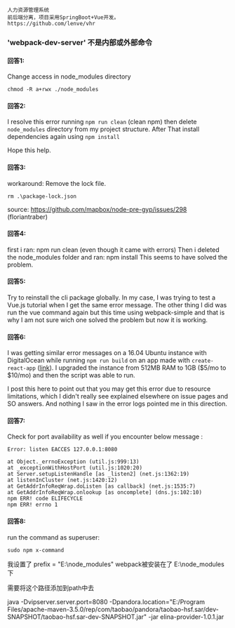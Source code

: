 



```
人力资源管理系统 
前后端分离，项目采用SpringBoot+Vue开发。
https://github.com/lenve/vhr
```

### 'webpack-dev-server' 不是内部或外部命令

#### 回答1:

Change access in node_modules directory

```
chmod -R a+rwx ./node_modules
```

#### 回答2:

I resolve this error running `npm run clean` (clean npm) then delete `node_modules` directory from my project structure. After That install dependencies again using `npm install`

Hope this help.

#### 回答3:

workaround: Remove the lock file.

```
rm .\package-lock.json
```

source: <https://github.com/mapbox/node-pre-gyp/issues/298> (floriantraber)

#### 回答4:

first i ran:   npm run clean (even though it came with errors) Then i deleted the node_modules folder and ran: npm install This seems to have solved the problem.

#### 回答5:

Try to reinstall the cli package globally. In my case, I was trying to test a Vue.js tutorial when I get the same error message. The other thing I did was run the vue command again but this time using webpack-simple and that is why I am not sure wich one solved the problem but now it is working.

#### 回答6:

I was getting similar error messages on a 16.04 Ubuntu instance with DigitalOcean while running `npm run build` on an app made with `create-react-app` ([link](https://github.com/facebookincubator/create-react-app)). I upgraded the instance from 512MB RAM to 1GB ($5/mo to $10/mo) and then the script was able to run.

I post this here to point out that you may get this error due to resource limitations, which I didn't really see explained elsewhere on issue pages and SO answers. And nothing I saw in the error logs pointed me in this direction.

#### 回答7:

Check for port availability as well if you encounter below message :

```
Error: listen EACCES 127.0.0.1:8080

at Object._errnoException (util.js:999:13)
at _exceptionWithHostPort (util.js:1020:20)
at Server.setupListenHandle [as _listen2] (net.js:1362:19)
at listenInCluster (net.js:1420:12)
at GetAddrInfoReqWrap.doListen [as callback] (net.js:1535:7)
at GetAddrInfoReqWrap.onlookup [as oncomplete] (dns.js:102:10)
npm ERR! code ELIFECYCLE
npm ERR! errno 1
```

#### 回答8:

run the command as superuser:

```
sudo npm x-command
```

我设置了 prefix = "E:\\node_modules" webpack被安装在了  E:\node_modules 下

需要将这个路径添加到path中去



java -Dvipserver.server.port=8080 -Dpandora.location="E:/Program Files/apache-maven-3.5.0/rep/com/taobao/pandora/taobao-hsf.sar/dev-SNAPSHOT/taobao-hsf.sar-dev-SNAPSHOT.jar"  -jar elina-provider-1.0.1.jar